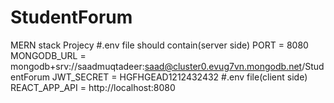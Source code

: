 # StudentForum
MERN stack Projecy
#.env file should contain(server side)
PORT = 8080
MONGODB_URL = mongodb+srv://saadmuqtadeer:saad@cluster0.evug7vn.mongodb.net/StudentForum
JWT_SECRET = HGFHGEAD1212432432
#.env file(client side)
REACT_APP_API = http://localhost:8080
